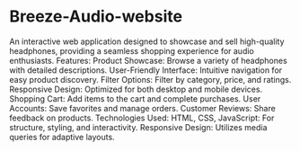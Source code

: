 # Breeze-Audio-website
An interactive web application designed to showcase and sell high-quality headphones, providing a seamless shopping experience for audio enthusiasts. 
Features:
Product Showcase: Browse a variety of headphones with detailed descriptions. User-Friendly Interface: Intuitive navigation for easy product discovery. Filter Options: Filter by category, price, and ratings. Responsive Design: Optimized for both desktop and mobile devices. 
Shopping Cart: Add items to the cart and complete purchases. 
User Accounts: Save favorites and manage orders. 
Customer Reviews: Share feedback on products. 
Technologies Used: HTML, CSS, JavaScript: For structure, styling, and interactivity. Responsive Design: Utilizes media queries for adaptive layouts.

